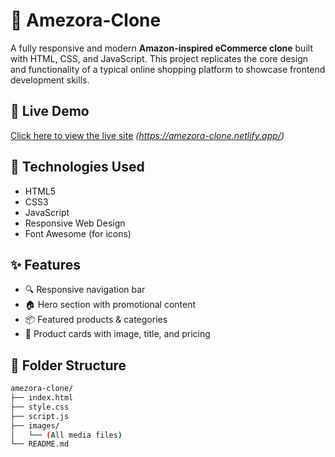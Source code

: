 # 🛒 Amezora-Clone

A fully responsive and modern **Amazon-inspired eCommerce clone** built with HTML, CSS, and JavaScript. This project replicates the core design and functionality of a typical online shopping platform to showcase frontend development skills.

## 🚀 Live Demo
[Click here to view the live site](#) *(https://amezora-clone.netlify.app/)*

## 🧰 Technologies Used

- HTML5  
- CSS3  
- JavaScript  
- Responsive Web Design  
- Font Awesome (for icons)

## ✨ Features

- 🔍 Responsive navigation bar
- 🏠 Hero section with promotional content
- 📦 Featured products & categories
- 📄 Product cards with image, title, and pricing

## 📁 Folder Structure

```bash
amezora-clone/
├── index.html
├── style.css
├── script.js
├── images/
│   └── (All media files)
└── README.md
